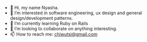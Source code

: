 - 👋 Hi, my name Nyasha.
- 👀 I’m interested in software engineering, ux design and general design/development patterns. 
- 🌱 I’m currently learning Ruby on Rails
- 💞️ I’m looking to collaborate on anything interesting. 
- 📫 How to reach me: chiwutsi@gmail.com

<!---
nyashachiwuts/nyashachiwuts is a ✨ special ✨ repository because its `README.md` (this file) appears on your GitHub profile.
You can click the Preview link to take a look at your changes.
--->
